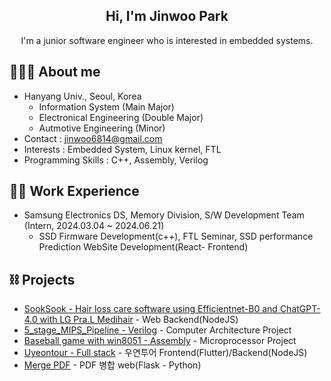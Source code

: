<div align="center">
  <h2> Hi, I'm Jinwoo Park </h2> 
  I'm a junior software engineer who is interested in embedded systems. <br>
</div>

## 👩🏻‍💻 About me
- Hanyang Univ., Seoul, Korea 
  - Information System (Main Major) 
  - Electronical Engineering (Double Major)
  - Autmotive Engineering (Minor)
- Contact : jinwoo6814@gmail.com
- Interests : Embedded System, Linux kernel, FTL
- Programming Skills : C++, Assembly, Verilog

## 🏃‍♀️ Work Experience
- Samsung Electronics DS, Memory Division, S/W Development Team (Intern, 2024.03.04 ~ 2024.06.21)
  - SSD Firmware Development(c++), FTL Seminar, SSD performance Prediction WebSite Development(React- Frontend)

## ⛓ Projects
- [SookSook - Hair loss care software using Efficientnet-B0 and ChatGPT-4.0 with LG Pra.L Medihair](https://github.com/SEproject-Medihair) - Web Backend(NodeJS)
- [5_stage_MIPS_Pipeline - Verilog](https://github.com/manmac99/5_stage_MIPS_Pipeline) - Computer Architecture Project
- [Baseball game with win8051 - Assembly](https://github.com/manmac99/Microprocessor_Final_Project) - Microprocessor Project
- [Uyeontour - Full stack](https://uyeontour.ngrok.io/) - 우연투어 Frontend(Flutter)/Backend(NodeJS)
- [Merge PDF](https://github.com/manmac99/PDF_MERGE) - PDF 병합 web(Flask - Python)

